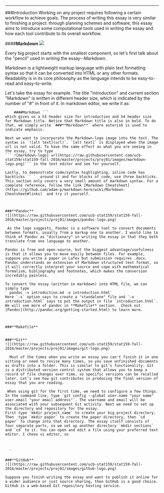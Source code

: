 
<hr>
  
###Introduction
   Working on any project requires following a certain workflow to achieve goals. The process of writing this essay is very similar to finishing a project: through planning schemes and software, this essay aims to introduce some computational tools used in writing the essay and how each tool contribute to its overall workflow.
	 
####**Markdown**
![](https://raw.githubusercontent.com/ucb-stat159/stat159-fall-2016/master/projects/proj01/images/markdown-logo.png)

 Every big project starts with the smallest component, so let's first talk about the "pencil" used in writing the essay--Markdown.
	  
   Markdown is a lightweight markup language with plain text formatting syntax so that it can be converted into HTML or any other formats. Readability is in its core philosophy as the language intends to be easy-to-read and easy-to-write. 

Let's take the essay for example. The title "introduction" and current section "Markdown" is written in different header size, which is indicated by the number of "#" in front of it. In markdown editor, we write it as:
 ``` ###Introduction
     ####Markdown ```
which gives us a h3 header size for introduction and h4 header size for Markdown title. Notice that Markdown title is also in bold. To do that, we simply write `###**Markdown**` where asterisk is used to indicate emphasis.

Next we want to incorporate the Markdown-logo image into the text. The syntax is `![alt text](url)`. `[alt text]` is displayed when the image url is not valid. To have the same effect as what you are seeing in the essay, try to type 
``` ![markdown-logo] url(https://raw.githubusercontent.com/ucb-stat159/stat159-fall-2016/master/projects/proj01/images/markdown-logo.png)``` in the text editor and see for yourself.

Lastly, to demonstrate code/syntax highlighting, inline code has backticks `` `  around it and for blocks of code, use three backticks.  This section only covers a very small amount of markdown syntax. For a complete reference, follow the link [Markdown Cheatsheet](https://github.com/adam-p/markdown-here/wiki/Markdown-Cheatsheet#links)  and try it yourself.     



###**Pandoc**
![](https://raw.githubusercontent.com/ucb-stat159/stat159-fall-2016/master/projects/proj01/images/pandoc-logo.png)
   
  As the logo suggests, Pandoc is a software tool to convert documents between formats, usually from a markup one to another. I would like to think of Pandoc as "dictionary" in writing the essay in that they both translate from one language to another.  

Pandoc is free and open-source, but the biggest advantage/usefulness is that it allows you to move easily between files. For example, suppose you write a paper in LaTex but submission requires .docx. Pandoc understands an extension of Markdown structured text format, so it will correctly interpret your source and cope with mathematical formalism, bibliography and footnotes, which makes the conversion incredibly painless.

To convert the essay (written in markdown) into HTML file, we can simply type 
 ` pandoc -s introduction.md -o introduction.html`
 Here `-s` option says to create a "standalone" file and `-o introduction.html` says to put the output in file `introduction.html`. We will see more of pandoc in **Makefile** section.  Check out [Pandoc](http://pandoc.org/getting-started.html) to learn more.



###**Makefile**
  

###**Git**
![](https://raw.githubusercontent.com/ucb-stat159/stat159-fall-2016/master/projects/proj01/images/git-logo.png)
  
   Most of the times when you write an essay you can't finish it in one sitting or need to revise many times, so you save unfinished documents as drafts into a folder. This is similar to git’s functionality. Git is a distributed version control system that allows you to keep a record of file changes over time, so specific versions can be recalled later. Let’s see how git contributes in producing the final version of essay that you are reading. 
    
  When using git for the first time, we need to configure a few things. In the command line, type `git config --global user.name "your name"  user.email "your email address"`. The username and email will be associated with your subsequent Git activity. Next we need to set up the directory and repository for the essay.  
First type `mkdir project_name` to create your big project directory. Then  type `mkdir paper` to create the paper directory, then `cd paper` to change into that directory. The essay itself consists of four separate parts, so we set up another directory `mkdir sections` and `cd` to it. You can open and edit a file using your preferred text editor. I chose vi editor, so 
 
 
 
   ` 

###**GitHub**
![](https://raw.githubusercontent.com/ucb-stat159/stat159-fall-2016/master/projects/proj01/images/github-logo.png)

Suppose you finish writing the essay and want to publish it online for a wider audience or just source sharing, then GitHub is a good choice. GitHub is a web-based Git repository hosting service.  


